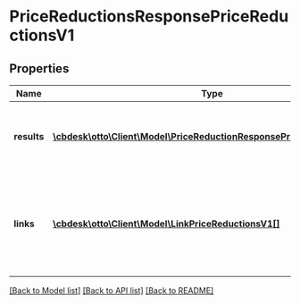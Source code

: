 # PriceReductionsResponsePriceReductionsV1

## Properties
Name | Type | Description | Notes
------------ | ------------- | ------------- | -------------
**results** | [**\cbdesk\otto\Client\Model\PriceReductionResponsePriceReductionsV1[]**](PriceReductionResponsePriceReductionsV1.md) | The list of queried resources. In this case partner reductions. | [optional] 
**links** | [**\cbdesk\otto\Client\Model\LinkPriceReductionsV1[]**](LinkPriceReductionsV1.md) | Links related to the list. E.g. the link to the successive list used during paging. | [optional] 

[[Back to Model list]](../../README.md#documentation-for-models) [[Back to API list]](../../README.md#documentation-for-api-endpoints) [[Back to README]](../../README.md)

